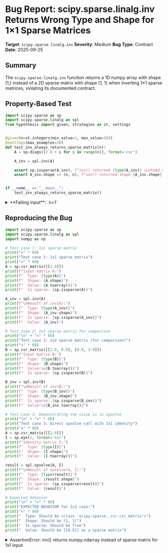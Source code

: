 # Bug Report: scipy.sparse.linalg.inv Returns Wrong Type and Shape for 1×1 Sparse Matrices

**Target**: `scipy.sparse.linalg.inv`
**Severity**: Medium
**Bug Type**: Contract
**Date**: 2025-09-25

## Summary

The `scipy.sparse.linalg.inv` function returns a 1D numpy array with shape (1,) instead of a 2D sparse matrix with shape (1, 1) when inverting 1×1 sparse matrices, violating its documented contract.

## Property-Based Test

```python
import scipy.sparse as sp
import scipy.sparse.linalg as spl
from hypothesis import given, strategies as st, settings


@given(n=st.integers(min_value=1, max_value=10))
@settings(max_examples=20)
def test_inv_always_returns_sparse_matrix(n):
    A = sp.diags([2.0 + i for i in range(n)], format='csr')

    A_inv = spl.inv(A)

    assert sp.issparse(A_inv), f"inv() returned {type(A_inv)} instead of sparse matrix for {n}x{n} input"
    assert A_inv.shape == (n, n), f"inv() returned shape {A_inv.shape} instead of ({n}, {n})"


if __name__ == "__main__":
    test_inv_always_returns_sparse_matrix()
```

<details>

<summary>
**Failing input**: `n=1`
</summary>
```
/home/npc/.local/lib/python3.13/site-packages/scipy/sparse/linalg/_dsolve/linsolve.py:606: SparseEfficiencyWarning: splu converted its input to CSC format
  return splu(A).solve
/home/npc/.local/lib/python3.13/site-packages/scipy/sparse/linalg/_matfuncs.py:76: SparseEfficiencyWarning: spsolve is more efficient when sparse b is in the CSC matrix format
  Ainv = spsolve(A, I)
Traceback (most recent call last):
  File "/home/npc/pbt/agentic-pbt/worker_/53/hypo.py", line 18, in <module>
    test_inv_always_returns_sparse_matrix()
    ~~~~~~~~~~~~~~~~~~~~~~~~~~~~~~~~~~~~~^^
  File "/home/npc/pbt/agentic-pbt/worker_/53/hypo.py", line 7, in test_inv_always_returns_sparse_matrix
    @settings(max_examples=20)
                   ^^^
  File "/home/npc/miniconda/lib/python3.13/site-packages/hypothesis/core.py", line 2124, in wrapped_test
    raise the_error_hypothesis_found
  File "/home/npc/pbt/agentic-pbt/worker_/53/hypo.py", line 13, in test_inv_always_returns_sparse_matrix
    assert sp.issparse(A_inv), f"inv() returned {type(A_inv)} instead of sparse matrix for {n}x{n} input"
           ~~~~~~~~~~~^^^^^^^
AssertionError: inv() returned <class 'numpy.ndarray'> instead of sparse matrix for 1x1 input
Falsifying example: test_inv_always_returns_sparse_matrix(
    n=1,
)
```
</details>

## Reproducing the Bug

```python
import scipy.sparse as sp
import scipy.sparse.linalg as spl
import numpy as np

# Test case 1: 1x1 sparse matrix
print("=" * 60)
print("Test case 1: 1x1 sparse matrix")
print("=" * 60)
A = sp.csr_matrix([[2.0]])
print(f"Input matrix A:")
print(f"  Type: {type(A)}")
print(f"  Shape: {A.shape}")
print(f"  Value: {A.toarray()}")
print(f"  Is sparse: {sp.issparse(A)}")

A_inv = spl.inv(A)
print(f"\nResult of inv(A):")
print(f"  Type: {type(A_inv)}")
print(f"  Shape: {A_inv.shape}")
print(f"  Is sparse: {sp.issparse(A_inv)}")
print(f"  Value: {A_inv}")

# Test case 2: 2x2 sparse matrix for comparison
print("\n" + "=" * 60)
print("Test case 2: 2x2 sparse matrix (for comparison)")
print("=" * 60)
B = sp.csr_matrix([[2.0, 0.0], [0.0, 3.0]])
print(f"Input matrix B:")
print(f"  Type: {type(B)}")
print(f"  Shape: {B.shape}")
print(f"  Value:\n{B.toarray()}")
print(f"  Is sparse: {sp.issparse(B)}")

B_inv = spl.inv(B)
print(f"\nResult of inv(B):")
print(f"  Type: {type(B_inv)}")
print(f"  Shape: {B_inv.shape}")
print(f"  Is sparse: {sp.issparse(B_inv)}")
print(f"  Value:\n{B_inv.toarray()}")

# Test case 3: Demonstrating the issue is in spsolve
print("\n" + "=" * 60)
print("Test case 3: Direct spsolve call with 1x1 identity")
print("=" * 60)
A = sp.csr_matrix([[2.0]])
I = sp.eye(1, format='csr')
print(f"Identity matrix I:")
print(f"  Type: {type(I)}")
print(f"  Shape: {I.shape}")
print(f"  Value: {I.toarray()}")

result = spl.spsolve(A, I)
print(f"\nResult of spsolve(A, I):")
print(f"  Type: {type(result)}")
print(f"  Shape: {result.shape}")
print(f"  Is sparse: {sp.issparse(result)}")
print(f"  Value: {result}")

# Expected behavior
print("\n" + "=" * 60)
print("EXPECTED BEHAVIOR for 1x1 case:")
print("=" * 60)
print("  Type: Should be <class 'scipy.sparse._csr.csr_matrix'>")
print("  Shape: Should be (1, 1)")
print("  Is sparse: Should be True")
print("  Value: Should be [[0.5]] as a sparse matrix")
```

<details>

<summary>
AssertionError: inv() returns numpy.ndarray instead of sparse matrix for 1x1 input
</summary>
```
/home/npc/.local/lib/python3.13/site-packages/scipy/sparse/linalg/_dsolve/linsolve.py:606: SparseEfficiencyWarning: splu converted its input to CSC format
  return splu(A).solve
/home/npc/.local/lib/python3.13/site-packages/scipy/sparse/linalg/_matfuncs.py:76: SparseEfficiencyWarning: spsolve is more efficient when sparse b is in the CSC matrix format
  Ainv = spsolve(A, I)
============================================================
Test case 1: 1x1 sparse matrix
============================================================
Input matrix A:
  Type: <class 'scipy.sparse._csr.csr_matrix'>
  Shape: (1, 1)
  Value: [[2.]]
  Is sparse: True

Result of inv(A):
  Type: <class 'numpy.ndarray'>
  Shape: (1,)
  Is sparse: False
  Value: [0.5]

============================================================
Test case 2: 2x2 sparse matrix (for comparison)
============================================================
Input matrix B:
  Type: <class 'scipy.sparse._csr.csr_matrix'>
  Shape: (2, 2)
  Value:
[[2. 0.]
 [0. 3.]]
  Is sparse: True

Result of inv(B):
  Type: <class 'scipy.sparse._csr.csr_matrix'>
  Shape: (2, 2)
  Is sparse: True
  Value:
[[0.5        0.        ]
 [0.         0.33333333]]

============================================================
Test case 3: Direct spsolve call with 1x1 identity
============================================================
Identity matrix I:
  Type: <class 'scipy.sparse._csr.csr_matrix'>
  Shape: (1, 1)
  Value: [[1.]]

Result of spsolve(A, I):
  Type: <class 'numpy.ndarray'>
  Shape: (1,)
  Is sparse: False
  Value: [0.5]

============================================================
EXPECTED BEHAVIOR for 1x1 case:
============================================================
  Type: Should be <class 'scipy.sparse._csr.csr_matrix'>
  Shape: Should be (1, 1)
  Is sparse: Should be True
  Value: Should be [[0.5]] as a sparse matrix
```
</details>

## Why This Is A Bug

This violates the documented contract of `scipy.sparse.linalg.inv`. The function's documentation explicitly states that it returns "(M, M) sparse arrays" with no exceptions for special cases. However, when given a 1×1 sparse matrix as input:

1. **Wrong type**: Returns `numpy.ndarray` instead of a sparse array (violates "sparse arrays" promise)
2. **Wrong shape**: Returns shape `(1,)` instead of `(1, 1)` (violates "(M, M)" promise)
3. **Inconsistent behavior**: Works correctly for all n×n matrices where n≥2, but fails for n=1

The bug originates in `scipy.sparse.linalg.spsolve`, which `inv()` calls internally. The `inv()` function computes the inverse by solving AX = I, where I is the identity matrix. When `spsolve` receives a 1×1 sparse matrix as the right-hand side (b parameter), it incorrectly flattens the result to a 1D array instead of preserving the 2D matrix structure.

This inconsistency forces users to add special-case handling for 1×1 matrices in their code, making generic matrix operations unnecessarily complex and error-prone.

## Relevant Context

The `scipy.sparse.linalg.inv` function (located in scipy/sparse/linalg/_matfuncs.py) has a simple implementation:

```python
def inv(A):
    # Check input
    if not (issparse(A) or is_pydata_spmatrix(A)):
        raise TypeError('Input must be a sparse arrays')

    # Use sparse direct solver to solve "AX = I" accurately
    I = _ident_like(A)
    Ainv = spsolve(A, I)
    return Ainv
```

The issue is that `spsolve` behaves inconsistently:
- For n×n sparse RHS where n≥2: Returns n×n sparse matrix (correct)
- For 1×1 sparse RHS: Returns 1D numpy array with shape (1,) (incorrect)

Documentation links:
- inv documentation: https://docs.scipy.org/doc/scipy/reference/generated/scipy.sparse.linalg.inv.html
- spsolve documentation: https://docs.scipy.org/doc/scipy/reference/generated/scipy.sparse.linalg.spsolve.html

## Proposed Fix

The fix should be applied in `scipy.sparse.linalg.inv` to handle the 1×1 edge case explicitly:

```diff
def inv(A):
    """
    Compute the inverse of a sparse arrays

    Parameters
    ----------
    A : (M, M) sparse arrays
        square matrix to be inverted

    Returns
    -------
    Ainv : (M, M) sparse arrays
        inverse of `A`

    ...
    """
    # Check input
    if not (issparse(A) or is_pydata_spmatrix(A)):
        raise TypeError('Input must be a sparse arrays')

    # Use sparse direct solver to solve "AX = I" accurately
    I = _ident_like(A)
    Ainv = spsolve(A, I)
+
+   # Fix for 1x1 matrices: spsolve returns 1D array instead of sparse matrix
+   if A.shape == (1, 1) and not issparse(Ainv):
+       # Convert 1D array back to sparse matrix of appropriate format
+       Ainv = A.__class__([[Ainv[0]]])
+
    return Ainv
```